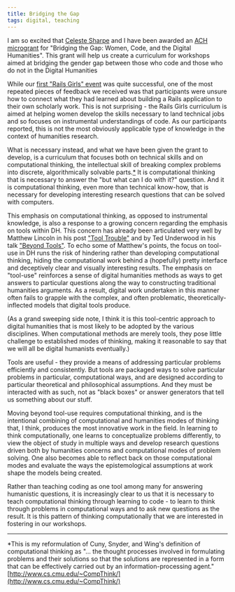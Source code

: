 ```yaml
---
title: Bridging the Gap
tags: digital, teaching
---
```

I am so excited that [Celeste Sharpe](http://celestesharpe.com/) and I have been awarded an [ACH microgrant](http://ach.org/2014/07/09/ach_microgrants_winners_2014/) for "Bridging the Gap: Women, Code, and the Digital Humanities". This grant will help us create a curriculum for workshops aimed at bridging the gender gap between those who code and those who do not in the Digital Humanities 

While our [first "Rails Girls" event](http://railsgirls.com/digitalhumanities_fairfax) was quite successful, one of the most repeated pieces of feedback we received was that participants were unsure how to connect what they had learned about building a Rails application to their own scholarly work. This is not surprising - the Rails Girls curriculum is aimed at helping women develop the skills necessary to land technical jobs and so focuses on instrumental understandings of code. As our participants reported, this is not the most obviously applicable type of knowledge in the context of humanities research.

What is necessary instead, and what we have been given the grant to develop, is a curriculum that focuses both on technical skills and on computational thinking, the intellectual skill of breaking complex problems into discrete, algorithmically solvable parts.[*](#comp)<a name="back"></a> It is computational thinking that is necessary to answer the "but what can I do with it?" question. And it is computational thinking, even more than technical know-how, that is necessary for developing interesting research questions that can be solved with computers. 

This emphasis on computational thinking, as opposed to instrumental knowledge, is also a response to a growing concern regarding the emphasis on tools within DH. This concern has already been articulated very well by Matthew Lincoln in his post ["Tool Trouble"](http://matthewlincoln.net/2014/04/25/tool-trouble.html) and by Ted Underwood in his talk ["Beyond Tools"](https://www.youtube.com/watch?v=JjnXciUAdV0). To echo some of Matthew's points, the focus on tool-use in DH runs the risk of hindering rather than developing computational thinking, hiding the computational work behind a (hopefully) pretty interface and deceptively clear and visually interesting results. The emphasis on "tool-use" reinforces a sense of digital humanities methods as ways to get answers to particular questions along the way to constructing traditional humanities arguments. As a result, digital work undertaken in this manner often fails to grapple with the complex, and often problematic, theoretically-inflected models that digital tools produce. 

(As a grand sweeping side note, I think it is this tool-centric approach to digital humanities that is most likely to be adopted by the various disciplines. When computational methods are merely tools, they pose little challenge to established modes of thinking, making it reasonable to say that we will all be digital humanists eventually.)

Tools are useful - they provide a means of addressing particular problems efficiently and consistently. But tools are packaged ways to solve particular problems in particular, computational ways, and are designed according to particular theoretical and philosophical assumptions. And they must be interacted with as such, not as "black boxes" or answer generators that tell us something about our stuff. 

Moving beyond tool-use requires computational thinking, and is the intentional combining of computational and humanities modes of thinking that, I think, produces the most innovative work in the field. In learning to think computationally, one learns to conceptualize problems differently, to view the object of study in multiple ways and develop research questions driven both by humanities concerns and computational modes of problem solving. One also becomes able to reflect back on those computational modes and evaluate the ways the epistemological assumptions at work shape the models being created.   

Rather than teaching coding as one tool among many for answering humanistic questions, it is increasingly clear to us that it is necessary to teach computational thinking through learning to code - to learn to think through problems in computational ways and to ask new questions as the result. It is this pattern of thinking computationally that we are interested in fostering in our workshops. 

***

<a name="comp"></a>
*This is my reformulation of Cuny, Snyder, and Wing's definition of computational thinking as "... the thought processes involved in formulating problems and their solutions so that the solutions are represented in a form that can be effectively carried out by an information-processing agent." [http://www.cs.cmu.edu/~CompThink/](http://www.cs.cmu.edu/~CompThink/) 